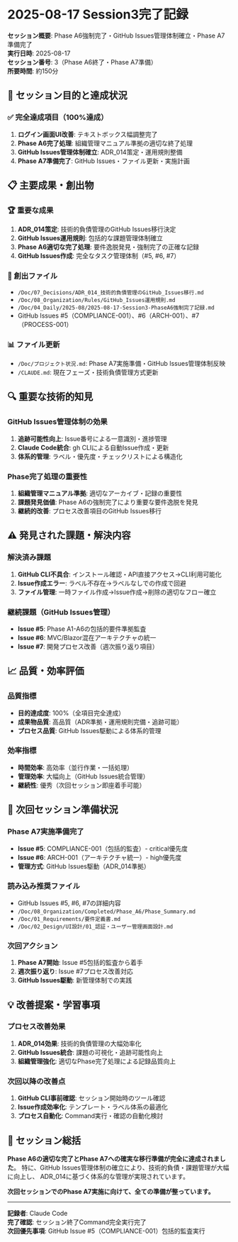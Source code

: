 # 2025-08-17 Session3完了記録

**セッション概要**: Phase A6強制完了・GitHub Issues管理体制確立・Phase A7準備完了  
**実行日時**: 2025-08-17  
**セッション番号**: 3（Phase A6終了・Phase A7準備）  
**所要時間**: 約150分  

## 🎯 セッション目的と達成状況

### ✅ 完全達成項目（100%達成）
1. **ログイン画面UI改善**: テキストボックス幅調整完了
2. **Phase A6完了処理**: 組織管理マニュアル準拠の適切な終了処理
3. **GitHub Issues管理体制確立**: ADR_014策定・運用規則整備
4. **Phase A7準備完了**: GitHub Issues・ファイル更新・実施計画

## 📋 主要成果・創出物

### 🏆 重要な成果
1. **ADR_014策定**: 技術的負債管理のGitHub Issues移行決定
2. **GitHub Issues運用規則**: 包括的な課題管理体制確立
3. **Phase A6適切な完了処理**: 要件逸脱発見・強制完了の正確な記録
4. **GitHub Issues作成**: 完全なタスク管理体制（#5, #6, #7）

### 📝 創出ファイル
- `/Doc/07_Decisions/ADR_014_技術的負債管理のGitHub_Issues移行.md`
- `/Doc/08_Organization/Rules/GitHub_Issues運用規則.md`
- `/Doc/04_Daily/2025-08/2025-08-17-Session3-PhaseA6強制完了記録.md`
- GitHub Issues #5（COMPLIANCE-001）、#6（ARCH-001）、#7（PROCESS-001）

### 📊 ファイル更新
- `/Doc/プロジェクト状況.md`: Phase A7実施準備・GitHub Issues管理体制反映
- `/CLAUDE.md`: 現在フェーズ・技術負債管理方式更新

## 🔍 重要な技術的知見

### GitHub Issues管理体制の効果
1. **追跡可能性向上**: Issue番号による一意識別・進捗管理
2. **Claude Code統合**: gh CLIによる自動Issue作成・更新
3. **体系的管理**: ラベル・優先度・チェックリストによる構造化

### Phase完了処理の重要性
1. **組織管理マニュアル準拠**: 適切なアーカイブ・記録の重要性
2. **課題発見価値**: Phase A6の強制完了により重要な要件逸脱を発見
3. **継続的改善**: プロセス改善項目のGitHub Issues移行

## ⚠️ 発見された課題・解決内容

### 解決済み課題
1. **GitHub CLI不具合**: インストール確認・API直接アクセス→CLI利用可能化
2. **Issue作成エラー**: ラベル不存在→ラベルなしでの作成で回避
3. **ファイル管理**: 一時ファイル作成→Issue作成→削除の適切なフロー確立

### 継続課題（GitHub Issues管理）
- **Issue #5**: Phase A1-A6の包括的要件準拠監査
- **Issue #6**: MVC/Blazor混在アーキテクチャの統一
- **Issue #7**: 開発プロセス改善（週次振り返り項目）

## 📈 品質・効率評価

### 品質指標
- **目的達成度**: 100%（全項目完全達成）
- **成果物品質**: 高品質（ADR準拠・運用規則完備・追跡可能）
- **プロセス品質**: GitHub Issues駆動による体系的管理

### 効率指標
- **時間効率**: 高効率（並行作業・一括処理）
- **管理効率**: 大幅向上（GitHub Issues統合管理）
- **継続性**: 優秀（次回セッション即座着手可能）

## 🎯 次回セッション準備状況

### Phase A7実施準備完了
- **Issue #5**: COMPLIANCE-001（包括的監査）- critical優先度
- **Issue #6**: ARCH-001（アーキテクチャ統一）- high優先度
- **管理方式**: GitHub Issues駆動（ADR_014準拠）

### 読み込み推奨ファイル
- GitHub Issues #5, #6, #7の詳細内容
- `/Doc/08_Organization/Completed/Phase_A6/Phase_Summary.md`
- `/Doc/01_Requirements/要件定義書.md`
- `/Doc/02_Design/UI設計/01_認証・ユーザー管理画面設計.md`

### 次回アクション
1. **Phase A7開始**: Issue #5包括的監査から着手
2. **週次振り返り**: Issue #7プロセス改善対応
3. **GitHub Issues駆動**: 新管理体制での実践

## 💡 改善提案・学習事項

### プロセス改善効果
1. **ADR_014効果**: 技術的負債管理の大幅効率化
2. **GitHub Issues統合**: 課題の可視化・追跡可能性向上
3. **組織管理強化**: 適切なPhase完了処理による記録品質向上

### 次回以降の改善点
1. **GitHub CLI事前確認**: セッション開始時のツール確認
2. **Issue作成効率化**: テンプレート・ラベル体系の最適化
3. **プロセス自動化**: Command実行・確認の自動化検討

## 🎉 セッション総括

**Phase A6の適切な完了とPhase A7への確実な移行準備が完全に達成されました**。
特に、GitHub Issues管理体制の確立により、技術的負債・課題管理が大幅に向上し、
ADR_014に基づく体系的な管理が実現されています。

**次回セッションでのPhase A7実施に向けて、全ての準備が整っています。**

---

**記録者**: Claude Code  
**完了確認**: セッション終了Command完全実行完了  
**次回優先事項**: GitHub Issue #5（COMPLIANCE-001）包括的監査実行